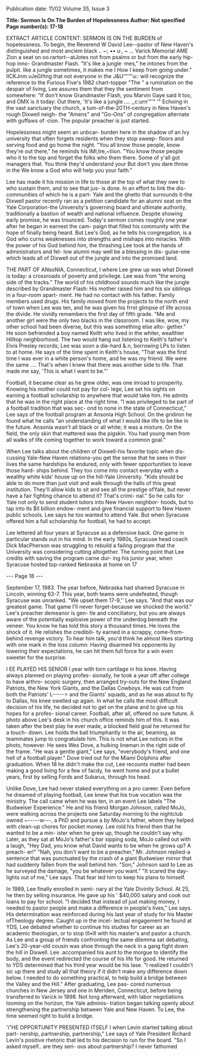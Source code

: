 Publication date: 11/02
Volume 35, Issue 3

**Title: Sermon Is On The Burden of Hopelessness**
**Author: Not specified**
**Page number(s): 17-18**

EXTRACT ARTICLE CONTENT:
SERMON IS ON THE BURDEN of 
hopelessness. To begin, the Reverend 
W David Lee--pastor of New Haven's 
distinguished and most anciem black 
.. ~; •• u·, ~ ... Varick Memorial AME Zion 
a seat on 
oo.rartort--atJotes not from psalms or 
but from the early hip-hop inno-
Grandmaster Flash. "It's like a jungle 
·mes," he intones from the pulpit. 
like a jungle sometimes, it makes me 
I How I keep from going under." 
IICKJnm.vJeGI!tng that not everyone in the 
J&U'"'"'u:: will recognize the reference to the 
Furious Five's 1982 chart-topper "The 
" a rumination on the despair of 
living, Lee assures them that they 
the sentiment from somewhere: "If 
don't know Grandmaster Flash, you 
Marvin Gaye said it too, and OMX is 
it today: Out there, 'It's like a jungle 
.... ,,c:urn'"'" '" Echoing in the vast sanctuary 
the church, a tum-of-the-20TH-century 
in New Haven's rough Dixwell neigh-
the "Amens" and "Go-Ons" of 
congregation alternate with guffaws of 
·cion. The popular preacher is just 
started. 

Hopelessness might seem an unbcar-
burden here in the shadow of an Ivy 
university that often forgets 
residents when they stop sweep-
floors and serving food and go home 
the night. "You all know those people, 
know they're out there," he reminds his 
IMl,tre,~tiion. "You know those people who 
it to the top and forget the folks who 
them there. Some of y'all got managers 
that. You think they'd understand your 
But don't you dare throw in the 
We know a God who will help you 
your faith." 

Lee has made it his mission in life to 
those at the top of what they owe to 
who sustain them, and to see that jus-
is done. In an effort to link the dis-
communities of which he is a part-
Yale and the ghetto that surrounds it-the 
Dixwell pastor recently ran as a petition 
candidate for an alumni seat on the Yale 
Corporation-the University's governing 
board and ultimate authority, traditionally 
a bastion of wealth and national influence. 
Despite showing early promise, he was 
trounced. Today's sermon comes roughly 
one year after he began in earnest the cam-
paign that filled his community with the 
hope of finally being heard. But Lee's God, 
as he tells his congregation, is a God who 
curns weaknesses into strengths and 
mishaps into miracles. With the power of 
his God behind him, the thrashing Lee 
took at the hands of administrators and fel-
low alumni may well be a blessing in dis-
guise-one which leads all of Dixwell out 
of the jungle and into the promised land. 

THE PART OF ANsoNIA, Connecticut, 
I where Lee grew up was what Dixwell is 
today: a crossroads of poverty and privilege. 
Lee was from "the wrong side of the 
tracks." The world of his childhood sounds 
much like the jungle described by 
Grandmaster Flash: His mother raised him 
and his six siblings in a four-room apart-
ment. He had no contact with his father. 
Family members used drugs. His family 
moved from the projects to the north end 
of town when Lee was ten, and he was 
given his frrst glimpse of life across the 
divide. He vividly remembers the first day 
of fifth grade. "Me and another girl were 
the only two blacks in the classroom. I was 
like, wow, my other school had been 
diverse, but this was something else alto-
gether." He soon befriended a boy named 
Keith who lived in the whiter, wealthier 
Hilltop neighborhood. The two would 
hang out listening to Keith's father's Elvis 
Presley records; Lee was soon a die-hard 
&.n, borrowing LPs to listen to at home. He 
says of the time spent in Keith's house, 
"That was the first time I was ever in a 
white person's home, and he was my friend. 
We were the same .... That's when I knew 
that there was another side to life. That 
made me say, 'This is what I want to be."' 

Football, it became clear as he grew 
older, was one inroad to prosperity. 
Knowing his mother could not pay for col-
lege, Lee set his sights on earning a football 
scholarship to anywhere that would take 
him. He admits that he was in the right 
place at the right time. "I was privileged to 
be part of a football tradition that was sec-
ond to none in the state of Connecticut," 
Lee says of the football program at Ansonia 
High School. On the gridiron he found 
what he calls "an understanding of what I 
would like life to be like in the future. 
Ansonia wasn't all black or all white; it was 
a mixture. On the field, the only skin that 
mattered was the pigskin. You had young 
men from all walks of life coming together 
to work toward a common goal." 

When Lee talks about the children of 
Dixwell-his favorite topic when dis-
cussing Yale-New Haven relations-you 
get the sense that he sees in their lives the 
same hardships he endured, only with 
fewer opportunities to leave those hard-
ships behind. They too come into contact 
everyday with a wealthy white kids' house 
up on the hill-Yale University. "Kids 
should be able to do more than just visit 
and walk through the halls of this great 
institution. They'll allow kids to sit and see 
all the prestige ofYale, but never have a fair 
fighting chance to attend it? That's crimi-
nal." So he calls for Yale not only to send 
student tutors into New Haven neighbor-
hoods, but to tap into its $II billion endow-
ment and give financial support to New 
Haven public schools. Lee says he too 
wanted to attend Yale. But when Syracuse 
offered him a full scholarship for football, 
he had to accept. 

Lee lettered all four years at Syracuse 
as a defensive back. One game in particular 
stands out in his mind. In the early 1980s, 
Syracuse head coach Dick MacPherson was 
struggling to rebuild a failing program that 
the University was considering cutting 
altogether. The turning point that Lee 
credits with saving the program carne dur-
ing his junior year, when Syracuse hosted 
top-ranked 
Nebraska 
at 
home 
on 
17 


--- Page 18 ---

September 17, 1983. The year before, 
Nebraska had shamed Syracuse in Lincoln, 
winning 63-7. This year, both teams were 
undefeated, 
though 
Syracuse 
was 
unranked. "We upset them 17-9,'' Lee says. 
"And that was our greatest game. That 
game I'll never forget-because we shocked 
the world." Lee's preacher demeanor is gen-
tle and conciliatory, but you are always 
aware of the potentially explosive power of 
the underdog beneath the veneer. You 
know he has told this story a thousand 
times. He loves the shock of 
it. He relishes the credibili-
ty earned in a scrappy, 
come-from-behind revenge 
victory. To hear him talk, 
you'd think he almost likes 
starting with one mark in 
the loss column: Having 
disarmed his opponents by 
lowering their expectations, 
he can hit them full force 
for a win even sweeter for 
the surprise. 

I EE PLAYED HIS SENIOR 
l.year with torn cartilage in 
his knee. Having always 
planned on playing profes-
sionally, he took a year off 
after college to have arthro-
scopic 
surgery, 
then 
arranged try-outs for the 
New England Patriots, the 
New York Giants, and the 
Dallas Cowboys. He was 
cut from both the Patriots' L-----= 
and the Giants' squads, and as he was about 
to fly to Dallas, his knee swelled up again. 
In what he calls the most difficult decision 
of his life, he decided not to get on the 
plane and to give up his hopes for a profes-
sional career. Football, after all, offered no 
sure future. A photo above Lee's desk in his 
church office reminds him of this. It was 
taken after the best play he ever made, a 
blocked field goal he returned for a touch-
down. Lee holds the ball triumphantly in 
the air, beaming, as teammates jump to 
congratulate him. This is not what Lee 
notices in the photo, however. He sees Wes 
Dove, a hulking lineman in the right side 
of the frame. "He was a gentle giant," Lee 
says, "everybody's friend, and one hell of a 
football player." Dove tried out for the 
Miami Dolphins after graduation. When 
18 
he didn't make the cut, Lee recounts matter 
had been making a good living for a few 
of facdy, he went home and put a bullet 
years, first by selling Fords and Subarus, 
through his head. 

Unlike Dove, Lee had never staked 
everything on a pro career. Even before he 
dreamed of playing football, Lee knew that 
his true vocation was the ministry. The call 
came when he was ten, in an event Lee 
labels "The Budweiser Experience." He 
and his friend Morgan Johnson, called 
MoJo, were walking across the projects one 
Saturday morning to the nightclub owned 
~-----w---, a PhD and pursue a 
by MoJo's father, whom they helped with 
clean-up chores for pocket money. Lee rold 
his friend then that he wanted to be a min-
ister when he grew up, though he couldn't 
say why. Later, as they sat at MoJo's father's 
bar sipping soda, MoJo called out with a 
laugh, "Hey Dad, you know what David 
wants to be when he grows up? A preach-
er!" "Nah, you don't want to be a preacher," 
Mr. Johnson replied-a sentence that was 
punctuated by the crash of a giant 
Budweiser mirror that had suddenly fallen 
from the wall behind him. "Son," Johnson 
said to Lee as he surveyed the damage, "you 
be whatever you want." "It scared the day-
lights out of me," Lee says. That fear led 
him to keep his plans to himself. 

In 1989, Lee finally enrolled in semi-
nary at the Yale Divinity School. At 25, he 
then by selling insurance. He gave up his ' 
$40,000 salary and cook out loans to pay 
for school. "I decided that instead of just 
making money, I needed to pastor people 
and make a difference in people's lives," Lee 
says. His determination was reinforced 
during his last year of study for his Master 
ofTheology degree. Caught up in the incel-
lectual engagement he found at YDS, Lee 
debated whether to continue his studies for 
career as an academic 
theologian, or to stop 
tll•lll with his master's and 
pastor a church. As Lee 
and a group of friends 
confronting the same 
dilemma sat debating, 
Lee's 20-year-old cousin 
was shoe through the 
neck in a gang fight 
down the hill in Dixwell. 
Lee .accompanied his 
aunt to the morgue to 
identify the body, and 
the event redirected the 
course of his life for 
good. He returned to 
YDS determined that his 
third year would be his 
lase. "I realized I couldn't 
sic up there and study all 
that theory if it didn't 
make 
any 
difference 
down below. I needed to 
do something practical, 
to help build a bridge between the Valley 
and the Hill." After graduating, Lee pas-
cored numerous churches in New Jersey 
and one in Meriden, Connecticut, before 
being transferred to Varick in 1998. Not 
long afterward, with labor negotiations 
looming on the horizon, the Yale adminis-
tration began talking openly about 
strengthening the partnership between Yale 
and New Haven. To Lee, the time seemed 
right to build a bridge. 

'i"HE OPPORTUNITY PRESENTED ITSELF 
I when Levin started talking about part-
nership, partnership, partnership," Lee says 
of Yale President Richard Levin's positive 
rhetoric that led to his decision to run for 
the board. "So I asked myself.. are they seri-
ous about partnership? I never fathomed